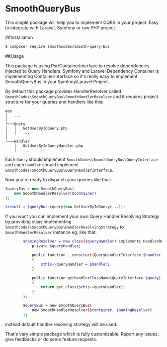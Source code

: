# SmoothQueryBus

This simple package will help you to implement CQRS in your project. Easy to integrate with Laravel, Symfony or raw PHP project.

##Installation

```bash
$ composer require smoothcodes/smooth-query-bus
```

##Usage

This package is using Psr\ContainerInterface to resolve dependencies injected to Query Handlers. Symfony and Laravel Dependency Container is implementing ContainerInterface so it's really easy to implement SmoothQueryBus in your Symfony/Laravel Project.

By default this package provides HandlerResolver called ` SmoothCodes\SmoothQueryBus\SmoothHandlerResolver` and it requires project structure for your queries and handlers like this:
```
app
│   ...    
│
└───Query
│   │   GetUserByIdQuery.php
│   │   ...
│   
└───Handler
    │   GetUserByIdQueryHandler.php
    |   ...
```

Each `Query` should implement `SmoothCodes\SmoothQueryBus\QueryInterface` and each `Handler` should implement 
`SmoothCodes\SmoothQueryBus\QueryHandlerInterface`.

Now you're ready to dispatch your queries like that:

```php
$queryBus = new SmoothQueryBus(
    new SmoothHandlerResolver($container)
);

$result = $queryBus->query(new GetUserByIdQuery(...));
```

If you want you can implement your own Query Handler Resolving Strategy by providing class implementing `SmoothCodes\SmoothQueryBus\HandlerResolvingStrategy` to `SmoothHandlerResolver` instance eg. like that:

```bash
        $namingResolver = new class($queryHandler) implements HandlerResolvingStrategy {
            private $queryHandler;

            public function __construct(QueryHandlerInterface $handler)
            {
                $this->queryHandler = $handler;
            }

            public function getHandlerClassName(QueryInterface $query)
            {
                return get_class($this->queryHandler);
            }
        };

        $queryBus = new SmoothQueryBus(
            new SmoothHandlerResolver($container, $namingResolver)
        );

```

instead default handler resolving strategy will be used.

That's very simple package which is fully customizable. Report any issues, give feedbacks or do some feature requests.

